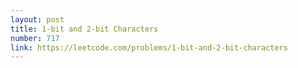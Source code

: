 ```yaml
---
layout: post
title: 1-bit and 2-bit Characters
number: 717
link: https://leetcode.com/problems/1-bit-and-2-bit-characters
---
```

